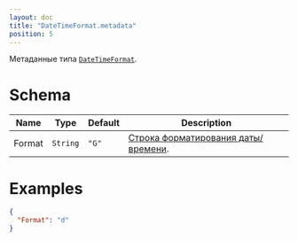 ```yaml
---
layout: doc
title: "DateTimeFormat.metadata"
position: 5
---
```


Метаданные типа [`DateTimeFormat`](../).

# Schema

Name|Type|Default|Description
----|----|-------|-----------
Format|`String`|`"G"`|[Строка форматирования даты/времени](../../../Culture/Culture.dateTimeFormatting).


# Examples

```json
{
  "Format": "d"
}
```
